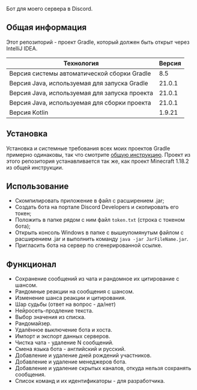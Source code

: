 Бот для моего сервера в Discord. 

## Общая информация

Этот репозиторий - проект Gradle, который должен быть открыт через IntelliJ IDEA.

| Технология                                    | Версия    |
|-----------------------------------------------|-----------|
| Версия системы автоматической сборки Gradle   | 8.5       |
| Версия Java, используемая для запуска Gradle  | 21.0.1    |
| Версия Java, используемая для запуска проекта | 21.0.1    |
| Версия Java, используемая для сборки проекта  | 21.0.1    |
| Версия Kotlin                                 | 1.9.21    |

## Установка

Установка и системные требования всех моих проектов Gradle примерно одинаковы, так что смотрите [общую инструкцию](https://github.com/Hummel009/The-Rings-of-Power#readme). Проект из этого репозитория устанавливается так же, как проект Minecraft 1.18.2 из общей инструкции.

## Использование

* Скомпилировать приложение в файл с расширением .jar;
* Создать бота на портале Discord Developers и скопировать его токен;
* Положить в папке рядом с ним файл `token.txt` (строка с токеном бота);
* Открыть консоль Windows в папке с вышеупомянутым файлом с расширением .jar и выполнить команду `java -jar JarFileName.jar`.
* Пригласить бота на сервер по сгенерированной ссылке.

## Функционал

* Сохранение сообщений из чата и рандомное их цитирование с шансом.
* Рандомные реакции на сообщения с шансом.
* Изменение шанса реакции и цитирования.
* Шар судьбы (ответ на вопрос - да/нет)
* Нейросеть-продление текста.
* Выбор значения из списка.
* Рандомайзер.
* Удалённое выключение бота и хоста.
* Импорт и экспорт данных серверов.
* Чистка чата - удаление N сообщений.
* Смена языка бота - английский и русский.
* Добавление и удаление дней рождений участников.
* Добавление и удаление менеджеров бота.
* Добавление и удаление скрытых каналов, откуда нельзя сохранять сообщения.
* Список команд и их идентификаторы - для разработчика.